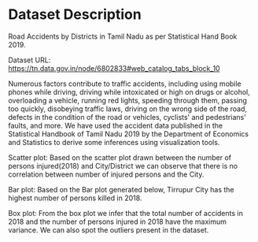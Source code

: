 # Dataset Description

Road Accidents by Districts in Tamil Nadu as per Statistical Hand Book 2019.

Dataset URL:  https://tn.data.gov.in/node/6802833#web_catalog_tabs_block_10 



Numerous factors contribute to traffic accidents, including using mobile phones while driving, driving while intoxicated or high on drugs or alcohol, overloading a vehicle, running red lights, speeding through them, passing too quickly, disobeying traffic laws, driving on the wrong side of the road, defects in the condition of the road or vehicles, cyclists' and pedestrians' faults, and more.
We have used the accident data published in the Statistical Handbook of Tamil Nadu 2019 by the Department of Economics and Statistics to derive some inferences using visualization tools.

Scatter plot: Based on the scatter plot drawn between the number of persons injured(2018) and City/District we can observe that there is no correlation between number of injured persons and the City.

Bar plot: Based on the Bar plot generated below, Tirrupur City has the highest number of persons killed in 2018.

Box plot: From the box plot we infer that the total number of accidents in 2018 and the number of persons injured in 2018 have the maximum variance. We can also spot the outliers present in the dataset. 
